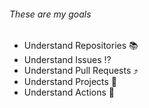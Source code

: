 ###### These are my goals

* Understand Repositories 📚
* Understand Issues ⁉️
* Understand Pull Requests ⤴️
* Understand Projects 🌼
* Understand Actions 🏃
